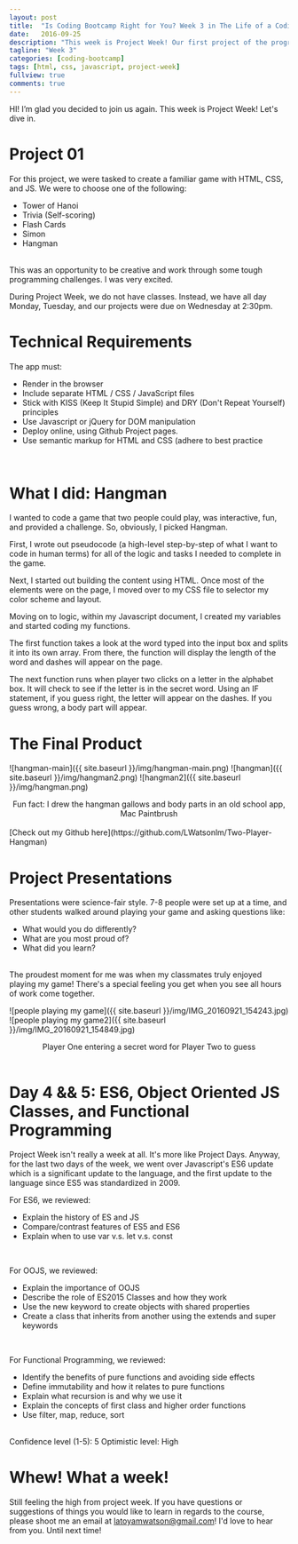 ```yaml
---
layout: post
title:  "Is Coding Bootcamp Right for You? Week 3 in The Life of a Coding Bootcamper"
date:   2016-09-25
description: "This week is Project Week! Our first project of the program! For this project, we were tasked to create a familiar game with HTML, CSS, and JS. We were to choose one of the following..."
tagline: "Week 3"
categories: [coding-bootcamp]
tags: [html, css, javascript, project-week]
fullview: true
comments: true
---
```


HI! I’m glad you decided to join us again. This week is Project Week! Let's dive in.

# Project 01
For this project, we were tasked to create a familiar game with HTML, CSS, and JS. We were to choose one of the following:

- Tower of Hanoi
- Trivia (Self-scoring)
- Flash Cards
- Simon
- Hangman

<br />
This was an opportunity to be creative and work through some tough programming challenges. I was very excited.

During Project Week, we do not have classes. Instead, we have all day Monday, Tuesday, and our projects were due on Wednesday at 2:30pm.

# Technical Requirements

The app must:

- Render in the browser
- Include separate HTML / CSS / JavaScript files
- Stick with KISS (Keep It Stupid Simple) and DRY (Don't Repeat Yourself) principles
- Use Javascript or jQuery for DOM manipulation
- Deploy online, using Github Project pages.
- Use semantic markup for HTML and CSS (adhere to best practice

<br />

# What I did: Hangman
I wanted to code a game that two people could play, was interactive, fun, and provided a challenge.  So, obviously, I picked Hangman.

First, I wrote out pseudocode (a high-level step-by-step of what I want to code in human terms) for all of the logic and tasks I needed to complete in the game.

Next, I started out building the content using HTML. Once most of the elements were on the page, I moved over to my CSS file to selector my color scheme and layout.

Moving on to logic, within my Javascript document, I created my variables and started coding my functions.

The first function takes a look at the word typed into the input box and splits it into its own array. From there, the function will display the length of the word and dashes will appear on the page.

The next function runs when player two clicks on a letter in the alphabet box. It will check to see if the letter is in the secret word. Using an IF statement, if you guess right, the letter will appear on the dashes. If you guess wrong, a body part will appear.

# The Final Product

![hangman-main]({{ site.baseurl }}/img/hangman-main.png)
![hangman]({{ site.baseurl }}/img/hangman2.png)
![hangman2]({{ site.baseurl }}/img/hangman.png)
<center>Fun fact: I drew the hangman gallows and body parts in an old school app, Mac Paintbrush</center>

<br />
[Check out my Github here](https://github.com/LWatsonlm/Two-Player-Hangman)

# Project Presentations

Presentations were science-fair style. 7-8 people were set up at a time, and other students walked around playing your game and asking questions like:

- What would you do differently?
- What are you most proud of?
- What did you learn?

<br />
The proudest moment for me was when my classmates truly enjoyed playing my game! There's a special feeling you get when you see all hours of work come together.

![people playing my game]({{ site.baseurl }}/img/IMG_20160921_154243.jpg)
![people playing my game2]({{ site.baseurl }}/img/IMG_20160921_154849.jpg)
<center>Player One entering a secret word for Player Two to guess</center>

<br />

# Day 4 && 5: ES6, Object Oriented JS Classes, and Functional Programming

Project Week isn't really a week at all. It's more like Project Days. Anyway, for the last two days of the week, we went over Javascript's ES6 update which is a significant update to the language, and the first update to the language since ES5 was standardized in 2009.

For ES6, we reviewed:

- Explain the history of ES and JS
- Compare/contrast features of ES5 and ES6
- Explain when to use var v.s. let v.s. const


<br />

For OOJS, we reviewed:

- Explain the importance of OOJS
- Describe the role of ES2015 Classes and how they work
- Use the new keyword to create objects with shared properties
- Create a class that inherits from another using the extends and super keywords

<br />

For Functional Programming, we reviewed:

- Identify the benefits of pure functions and avoiding side effects
- Define immutability and how it relates to pure functions
- Explain what recursion is and why we use it
- Explain the concepts of first class and higher order functions
- Use filter, map, reduce, sort

<br />
Confidence level (1-5): 5
Optimistic level: High

# Whew! What a week!

Still feeling the high from project week.  If you have questions or suggestions of things you would like to learn in regards to the course, please shoot me an email at [latoyamwatson@gmail.com](latoyamwatson@gmail.com)! I'd love to hear from you. Until next time!
